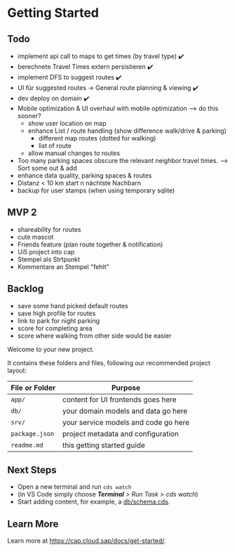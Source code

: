 # Getting Started

## Todo

- implement api call to maps to get times (by travel type) ✔️
- berechnete Travel Times extern persistieren ✔️
- implement DFS to suggest routes ✔️
- UI für suggested routes -> General route planning & viewing ✔️
- dev deploy on domain ✔️
- Mobile optimization & UI overhaul with mobile optimization                          --> do this sooner? 
    - show user location on map
    - enhance List / route handling (show difference walk/drive & parking)
      - different map routes (dotted for walking)
      - list of route
    - allow manual changes to routes
- Too many parking spaces obscure the relevant neighbor travel times.           --> Sort some out & add
- enhance data quality, parking spaces & routes
- Distanz < 10 km start n nächtste Nachbarn
- backup for user stamps (when using temporary sqlite)

## MVP 2

- shareability for routes
- cute mascot
- Friends feature (plan route together & notification)
- Ui5 project into cap
- Stempel als Strtpunkt
- Kommentare an Stempel "fehlt"

## Backlog
- save some hand picked default routes
- save high profile for routes
- link to park for night parking
- score for completing area
- score where walking from other side would be easier


Welcome to your new project.

It contains these folders and files, following our recommended project layout:

File or Folder | Purpose
---------|----------
`app/` | content for UI frontends goes here
`db/` | your domain models and data go here
`srv/` | your service models and code go here
`package.json` | project metadata and configuration
`readme.md` | this getting started guide


## Next Steps

- Open a new terminal and run `cds watch` 
- (in VS Code simply choose _**Terminal** > Run Task > cds watch_)
- Start adding content, for example, a [db/schema.cds](db/schema.cds).


## Learn More

Learn more at https://cap.cloud.sap/docs/get-started/.
